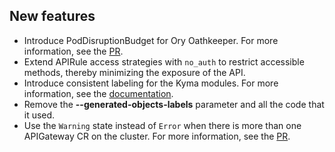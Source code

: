 
## New features
- Introduce PodDisruptionBudget for Ory Oathkeeper. For more information, see the [PR](https://github.com/kyma-project/api-gateway/pull/853).
- Extend APIRule access strategies with `no_auth` to restrict accessible methods, thereby minimizing the exposure of the API.
- Introduce consistent labeling for the Kyma modules. For more information, see the [documentation](https://kyma-project.io/#/api-gateway/user/00-10-overview-api-gateway-controller?id=labeling-resources).
- Remove the **--generated-objects-labels** parameter and all the code that it used.
- Use the `Warning` state instead of `Error` when there is more than one APIGateway CR on the cluster. For more information, see the [PR](https://github.com/kyma-project/api-gateway/pull/882).
